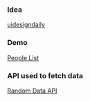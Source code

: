 ### Idea

[uidesigndaily](https://www.uidesigndaily.com/posts/figma-people-list-card-day-1424)

### Demo

[People List](https://mdluc.github.io/people-list/)

### API used to fetch data
[Random Data API](https://random-data-api.com/api/users/random_user)
